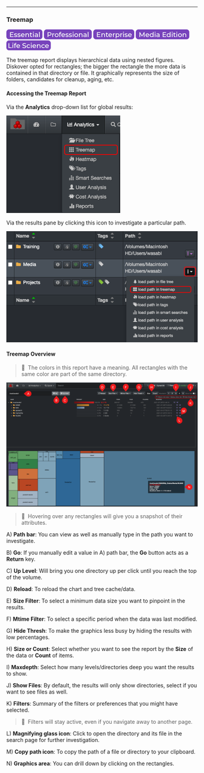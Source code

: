 <p id="treemap"></p>

___
### Treemap

![Image: Essential Edition Label](images/button_edition_essential.png)&nbsp;![Image: Professional Edition Label](images/button_edition_professional.png)&nbsp;![Image: Enterprise Edition Label](images/button_edition_enterprise.png)&nbsp;![Image: AJA Diskover Media Edition Label](images/button_edition_media.png)&nbsp;![Image: Life Science Edition Label](images/button_edition_life_science.png)

The treemap report displays hierarchical data using nested figures. Diskover opted for rectangles; the bigger the rectangle the more data is contained in that directory or file. It graphically represents the size of folders, candidates for cleanup, aging, etc.

#### Accessing the Treemap Report

Via the  **Analytics**  drop-down list for global results:

<img src="images/image_analytics_treemap_access_via_analytics_dropdown_20230215.png" width="300">

Via the results pane by clicking this icon to investigate a particular path.

<img src="images/image_analytics_treemap_access_via_results_pane_20230215.png" width="600">

#### Treemap Overview

>🔆 &nbsp;The colors in this report have a meaning. All rectangles with the same color are part of the same directory.

![Image: Treemap Report Overview](images/image_analytics_treemap_overview.png)

>🔆 &nbsp;Hovering over any rectangles will give you a snapshot of their attributes.

A) **Path bar**: You can view as well as manually type in the path you want to investigate.

B) **Go**: If you manually edit a value in A) path bar, the  **Go**  button acts as a  **Return**  key.

C) **Up Level**: Will bring you one directory up per click until you reach the top of the volume.

D) **Reload**: To reload the chart and tree cache/data.

E) **Size Filter**: To select a minimum data size you want to pinpoint in the results.

F) **Mtime Filter**: To select a specific period when the data was last modified.

G) **Hide Thresh**: To make the graphics less busy by hiding the results with low percentages.

H) **Size or Count**: Select whether you want to see the report by the  **Size**  of the data or **Count** of items.

I) **Maxdepth**: Select how many levels/directories deep you want the results to show.

J) **Show Files**: By default, the results will only show directories, select if you want to see files as well.

K) **Filters**: Summary of the filters or preferences that you might have selected.

>🔆 &nbsp;Filters will stay active, even if you navigate away to another page.

L) **Magnifying glass icon**: Click to open the directory and its file in the search page for further investigation.

M) **Copy path icon**: To copy the path of a file or directory to your clipboard.

N) **Graphics area**: You can drill down by clicking on the rectangles.
